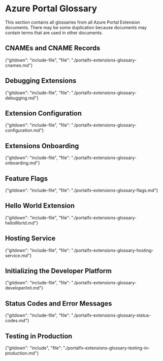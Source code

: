 
# Azure Portal Glossary

 This section contains all glossaries from all Azure Portal Extension documents. There may be some duplication because documents may contain terms that are used in other documents.

## CNAMEs and CNAME Records
{"gitdown": "include-file", "file": "./portalfx-extensions-glossary-cnames.md"}

## Debugging Extensions 
{"gitdown": "include-file", "file": "./portalfx-extensions-glossary-debugging.md"}

## Extension Configuration
{"gitdown": "include-file", "file": "./portalfx-extensions-glossary-configuration.md"}

## Extensions Onboarding
{"gitdown": "include-file", "file": "./portalfx-extensions-glossary-onboarding.md"}

## Feature Flags
{"gitdown": "include-file", "file": "./portalfx-extensions-glossary-flags.md"}

## Hello World Extension
{"gitdown": "include-file", "file": "./portalfx-extensions-glossary-helloWorld.md"}

## Hosting Service
{"gitdown": "include-file", "file": "./portalfx-extensions-glossary-hosting-service.md"}

## Initializing the Developer Platform
{"gitdown": "include-file", "file": "./portalfx-extensions-glossary-developerInit.md"}

## Status Codes and Error Messages
{"gitdown": "include-file", "file": "./portalfx-extensions-glossary-status-codes.md"}

## Testing in Production
{"gitdown": "include", "file": "./portalfx-extensions-glossary-testing-in-production.md"}

<!--
## Key Components
"gitdown": "include-file", "file": "./portalfx-extensions-key-components.md"

## Extension Architecture
"gitdown": "include-file", "file": "./portalfx-extensions-glossary-architecture.md"
-->

